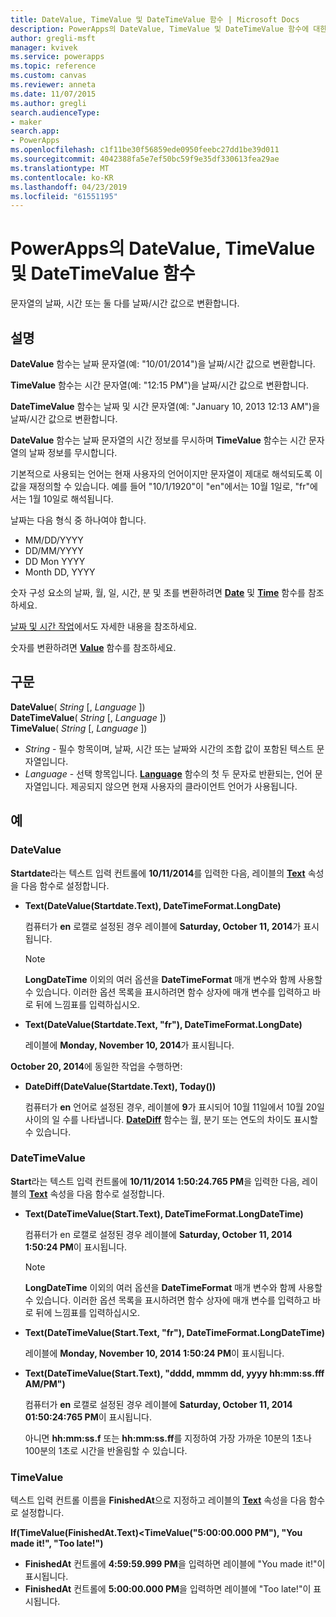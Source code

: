 ```yaml
---
title: DateValue, TimeValue 및 DateTimeValue 함수 | Microsoft Docs
description: PowerApps의 DateValue, TimeValue 및 DateTimeValue 함수에 대한 구문과 예제를 포함한 참조 정보
author: gregli-msft
manager: kvivek
ms.service: powerapps
ms.topic: reference
ms.custom: canvas
ms.reviewer: anneta
ms.date: 11/07/2015
ms.author: gregli
search.audienceType:
- maker
search.app:
- PowerApps
ms.openlocfilehash: c1f11be30f56859ede0950feebc27dd1be39d011
ms.sourcegitcommit: 4042388fa5e7ef50bc59f9e35df330613fea29ae
ms.translationtype: MT
ms.contentlocale: ko-KR
ms.lasthandoff: 04/23/2019
ms.locfileid: "61551195"
---
```

# <a name="datevalue-timevalue-and-datetimevalue-functions-in-powerapps"></a>PowerApps의 DateValue, TimeValue 및 DateTimeValue 함수
문자열의 날짜, 시간 또는 둘 다를 날짜/시간 값으로 변환합니다.

## <a name="description"></a>설명
**DateValue** 함수는 날짜 문자열(예: "10/01/2014")을 날짜/시간 값으로 변환합니다.

**TimeValue** 함수는 시간 문자열(예: "12:15 PM")을 날짜/시간 값으로 변환합니다.

**DateTimeValue** 함수는 날짜 및 시간 문자열(예: "January 10, 2013 12:13 AM")을 날짜/시간 값으로 변환합니다.

**DateValue** 함수는 날짜 문자열의 시간 정보를 무시하며 **TimeValue** 함수는 시간 문자열의 날짜 정보를 무시합니다.

기본적으로 사용되는 언어는 현재 사용자의 언어이지만 문자열이 제대로 해석되도록 이 값을 재정의할 수 있습니다. 예를 들어 "10/1/1920"이 "en"에서는 10월 1일<sup></sup>로, "fr"에서는 1월 10일<sup></sup>로 해석됩니다.

날짜는 다음 형식 중 하나여야 합니다.

* MM/DD/YYYY
* DD/MM/YYYY
* DD Mon YYYY
* Month DD, YYYY

숫자 구성 요소의 날짜, 월, 일, 시간, 분 및 초를 변환하려면 **[Date](function-date-time.md)** 및 **[Time](function-date-time.md)** 함수를 참조하세요.

[날짜 및 시간 작업](../show-text-dates-times.md)에서도 자세한 내용을 참조하세요.

숫자를 변환하려면 **[Value](function-value.md)** 함수를 참조하세요.

## <a name="syntax"></a>구문
**DateValue**( *String* [, *Language* ])<br>**DateTimeValue**( *String* [, *Language* ])<br>**TimeValue**( *String* [, *Language* ])

* *String* - 필수 항목이며,  날짜, 시간 또는 날짜와 시간의 조합 값이 포함된 텍스트 문자열입니다.
* *Language* - 선택 항목입니다.  **[Language](function-language.md)** 함수의 첫 두 문자로 반환되는, 언어 문자열입니다.  제공되지 않으면 현재 사용자의 클라이언트 언어가 사용됩니다.  

## <a name="examples"></a>예
### <a name="datevalue"></a>DateValue
**Startdate**라는 텍스트 입력 컨트롤에 **10/11/2014**를 입력한 다음, 레이블의 **[Text](../controls/properties-core.md)** 속성을 다음 함수로 설정합니다.

* **Text(DateValue(Startdate.Text), DateTimeFormat.LongDate)**
  
    컴퓨터가 **en** 로캘로 설정된 경우 레이블에 **Saturday, October 11, 2014**가 표시됩니다.
  
    > [!NOTE]
  > **LongDateTime** 이외의 여러 옵션을 **DateTimeFormat** 매개 변수와 함께 사용할 수 있습니다. 이러한 옵션 목록을 표시하려면 함수 상자에 매개 변수를 입력하고 바로 뒤에 느낌표를 입력하십시오.
* **Text(DateValue(Startdate.Text, "fr"), DateTimeFormat.LongDate)**
  
    레이블에 **Monday, November 10, 2014**가 표시됩니다.

**October 20, 2014**에 동일한 작업을 수행하면:

* **DateDiff(DateValue(Startdate.Text), Today())**
  
    컴퓨터가 **en** 언어로 설정된 경우, 레이블에 **9**가 표시되어 10월 11일에서 10월 20일 사이의 일 수를 나타냅니다. **[DateDiff](function-dateadd-datediff.md)** 함수는 월, 분기 또는 연도의 차이도 표시할 수 있습니다.

### <a name="datetimevalue"></a>DateTimeValue
**Start**라는 텍스트 입력 컨트롤에 **10/11/2014 1:50:24.765 PM**을 입력한 다음, 레이블의 **[Text](../controls/properties-core.md)** 속성을 다음 함수로 설정합니다.

* **Text(DateTimeValue(Start.Text), DateTimeFormat.LongDateTime)**
  
    컴퓨터가 en 로캘로 설정된 경우 레이블에 **Saturday, October 11, 2014 1:50:24 PM**이 표시됩니다.
  
    > [!NOTE]
  > **LongDateTime** 이외의 여러 옵션을 **DateTimeFormat** 매개 변수와 함께 사용할 수 있습니다. 이러한 옵션 목록을 표시하려면 함수 상자에 매개 변수를 입력하고 바로 뒤에 느낌표를 입력하십시오.
* **Text(DateTimeValue(Start.Text, "fr"), DateTimeFormat.LongDateTime)**
  
    레이블에 **Monday, November 10, 2014 1:50:24 PM**이 표시됩니다.
* **Text(DateTimeValue(Start.Text), "dddd, mmmm dd, yyyy hh:mm:ss.fff AM/PM")**
  
    컴퓨터가 **en** 로캘로 설정된 경우 레이블에 **Saturday, October 11, 2014 01:50:24:765 PM**이 표시됩니다.
  
    아니면 **hh:mm:ss.f** 또는 **hh:mm:ss.ff**를 지정하여 가장 가까운 10분의 1초나 100분의 1초로 시간을 반올림할 수 있습니다.

### <a name="timevalue"></a>TimeValue
텍스트 입력 컨트롤 이름을 **FinishedAt**으로 지정하고 레이블의 **[Text](../controls/properties-core.md)** 속성을 다음 함수로 설정합니다.

**If(TimeValue(FinishedAt.Text)<TimeValue("5:00:00.000 PM"), "You made it!", "Too late!")**

* **FinishedAt** 컨트롤에 **4:59:59.999 PM**을 입력하면 레이블에 "You made it!"이 표시됩니다.
* **FinishedAt** 컨트롤에 **5:00:00.000 PM**을 입력하면 레이블에 "Too late!"이 표시됩니다.

